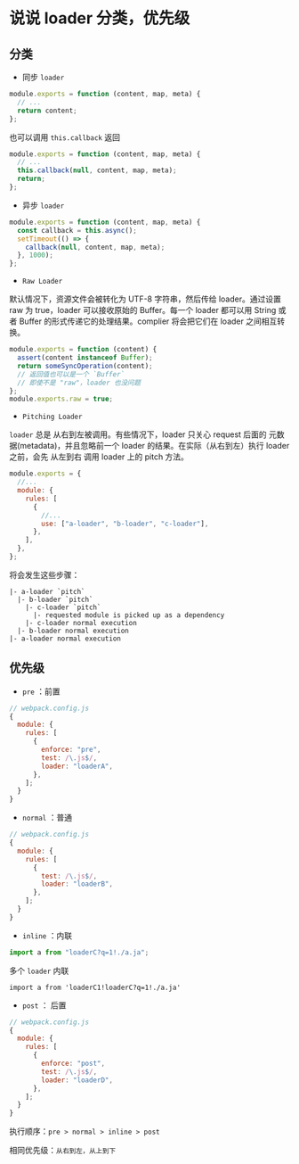 # 说说 loader 分类，优先级

## 分类

- 同步 `loader`

```js 
module.exports = function (content, map, meta) {
  // ...
  return content;
};
```

也可以调用 `this.callback` 返回

```js
module.exports = function (content, map, meta) {
  // ...
  this.callback(null, content, map, meta);
  return;
};
```

- 异步 `loader`

```js
module.exports = function (content, map, meta) {
  const callback = this.async();
  setTimeout(() => {
    callback(null, content, map, meta);
  }, 1000);
};
```

- `Raw Loader`

默认情况下，资源文件会被转化为 UTF-8 字符串，然后传给 loader。通过设置 raw 为 true，loader 可以接收原始的 Buffer。每一个 loader 都可以用 String 或者 Buffer 的形式传递它的处理结果。complier 将会把它们在 loader 之间相互转换。

```js
module.exports = function (content) {
  assert(content instanceof Buffer);
  return someSyncOperation(content);
  // 返回值也可以是一个 `Buffer`
  // 即使不是 "raw"，loader 也没问题
};
module.exports.raw = true;
```

- `Pitching Loader`

`loader` 总是 从右到左被调用。有些情况下，loader 只关心 request 后面的 元数据(metadata)，并且忽略前一个 loader 的结果。在实际（从右到左）执行 loader 之前，会先 从左到右 调用 loader 上的 pitch 方法。

```js
module.exports = {
  //...
  module: {
    rules: [
      {
        //...
        use: ["a-loader", "b-loader", "c-loader"],
      },
    ],
  },
};
```

将会发生这些步骤：

```
|- a-loader `pitch`
  |- b-loader `pitch`
    |- c-loader `pitch`
      |- requested module is picked up as a dependency
    |- c-loader normal execution
  |- b-loader normal execution
|- a-loader normal execution
```

## 优先级

- `pre` ：前置

```js
// webpack.config.js
{
  module: {
    rules: [
      {
        enforce: "pre",
        test: /\.js$/,
        loader: "loaderA",
      },
    ];
  }
}
```

- `normal` ：普通

```js
// webpack.config.js
{
  module: {
    rules: [
      {
        test: /\.js$/,
        loader: "loaderB",
      },
    ];
  }
}
```

- `inline` ：内联

```js
import a from "loaderC?q=1!./a.ja";
```

多个 `loader` 内联

```
import a from 'loaderC1!loaderC?q=1!./a.ja'
```

- `post` ： 后置

```js
// webpack.config.js
{
  module: {
    rules: [
      {
        enforce: "post",
        test: /\.js$/,
        loader: "loaderD",
      },
    ];
  }
}
```

执行顺序：`pre > normal > inline > post`

相同优先级：`从右到左，从上到下`
